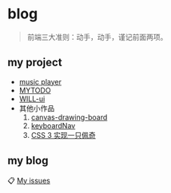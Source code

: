 # blog
> 前端三大准则：动手，动手，谨记前面两项。

## my project
- [music player](https://github.com/lynchuh/music-player)
- [MYTODO](https://github.com/lynchuh/MyTODO)
- [WILL-ui](https://github.com/lynchuh/Will-ui)
- 其他小作品
  1. [canvas-drawing-board](https://github.com/lynchuh/canvas-drawing-board)
  2. [keyboardNav](https://github.com/lynchuh/keyboardNav)
  3. [CSS 3 实现一只佩奇](https://github.com/lynchuh/cartoonMaking-demo)
  
  
## my blog
  :clipboard: [My issues](https://github.com/lynchuh/blog/issues)
